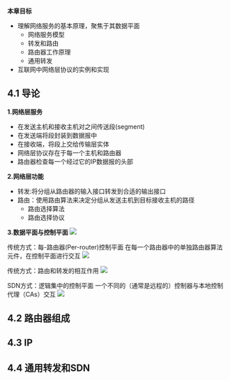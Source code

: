 **本章目标**
- 理解网络服务的基本原理，聚焦于其数据平面
	- 网络服务模型
	- 转发和路由
	- 路由器工作原理
	- 通用转发
- 互联网中网络层协议的实例和实现

## 4.1 导论
**1.网络层服务**
- 在发送主机和接收主机对之间传送段(segment)
- 在发送端将段封装到数据报中
- 在接收端，将段上交给传输层实体
- 网络层协议存在于每一个主机和路由器
- 路由器检查每一个经过它的IP数据报的头部

**2.网络层功能**
- 转发:将分组从路由器的输入接口转发到合适的输出接口
- 路由：使用路由算法来决定分组从发送主机到目标接收主机的路径
	- 路由选择算法
	- 路由选择协议

**3.数据平面与控制平面**
![](https://ypic.oss-cn-hangzhou.aliyuncs.com/202301091947237.png)

传统方式：每-路由器(Per-router)控制平面
在每一个路由器中的单独路由器算法元件，在控制平面进行交互
![](https://ypic.oss-cn-hangzhou.aliyuncs.com/202301091949664.png)

传统方式：路由和转发的相互作用
![](https://ypic.oss-cn-hangzhou.aliyuncs.com/202301091950328.png)

SDN方式：逻辑集中的控制平面
一个不同的（通常是远程的）控制器与本地控制代理（CAs）交互
![](https://ypic.oss-cn-hangzhou.aliyuncs.com/202301091951165.png)



## 4.2 路由器组成


## 4.3 IP


## 4.4 通用转发和SDN



